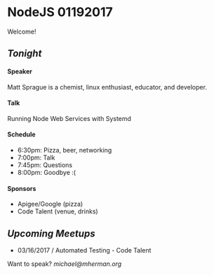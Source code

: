 # NodeJS 01192017

Welcome!

## _Tonight_

#### Speaker

Matt Sprague is a chemist, linux enthusiast, educator, and developer.

#### Talk

Running Node Web Services with Systemd

#### Schedule

- 6:30pm: Pizza, beer, networking  
- 7:00pm: Talk  
- 7:45pm: Questions
- 8:00pm: Goodbye :(

#### Sponsors

- Apigee/Google (pizza)
- Code Talent (venue, drinks)

## _Upcoming Meetups_

- 03/16/2017 / Automated Testing - Code Talent

Want to speak? _michael@mherman.org_

